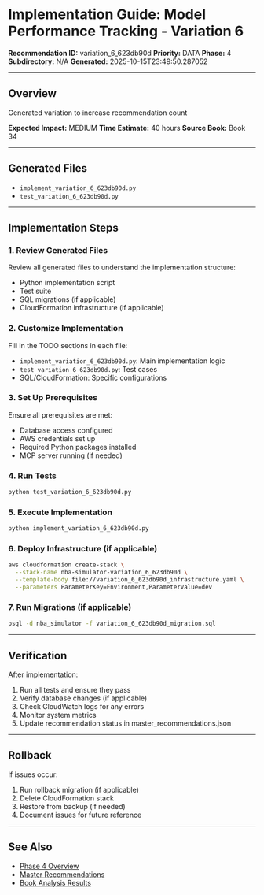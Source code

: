 # Implementation Guide: Model Performance Tracking - Variation 6

**Recommendation ID:** variation_6_623db90d
**Priority:** DATA
**Phase:** 4
**Subdirectory:** N/A
**Generated:** 2025-10-15T23:49:50.287052

---

## Overview

Generated variation to increase recommendation count

**Expected Impact:** MEDIUM
**Time Estimate:** 40 hours
**Source Book:** Book 34

---

## Generated Files

- `implement_variation_6_623db90d.py`
- `test_variation_6_623db90d.py`

---

## Implementation Steps

### 1. Review Generated Files

Review all generated files to understand the implementation structure:
- Python implementation script
- Test suite
- SQL migrations (if applicable)
- CloudFormation infrastructure (if applicable)

### 2. Customize Implementation

Fill in the TODO sections in each file:
- `implement_variation_6_623db90d.py`: Main implementation logic
- `test_variation_6_623db90d.py`: Test cases
- SQL/CloudFormation: Specific configurations

### 3. Set Up Prerequisites

Ensure all prerequisites are met:
- Database access configured
- AWS credentials set up
- Required Python packages installed
- MCP server running (if needed)

### 4. Run Tests

```bash
python test_variation_6_623db90d.py
```

### 5. Execute Implementation

```bash
python implement_variation_6_623db90d.py
```

### 6. Deploy Infrastructure (if applicable)

```bash
aws cloudformation create-stack \
  --stack-name nba-simulator-variation_6_623db90d \
  --template-body file://variation_6_623db90d_infrastructure.yaml \
  --parameters ParameterKey=Environment,ParameterValue=dev
```

### 7. Run Migrations (if applicable)

```bash
psql -d nba_simulator -f variation_6_623db90d_migration.sql
```

---

## Verification

After implementation:
1. Run all tests and ensure they pass
2. Verify database changes (if applicable)
3. Check CloudWatch logs for any errors
4. Monitor system metrics
5. Update recommendation status in master_recommendations.json

---

## Rollback

If issues occur:
1. Run rollback migration (if applicable)
2. Delete CloudFormation stack
3. Restore from backup (if needed)
4. Document issues for future reference

---

## See Also

- [Phase 4 Overview](/Users/ryanranft/nba-simulator-aws/docs/phases/phase_4/)
- [Master Recommendations](/Users/ryanranft/nba-mcp-synthesis/analysis_results/master_recommendations.json)
- [Book Analysis Results](/Users/ryanranft/nba-mcp-synthesis/analysis_results/)
